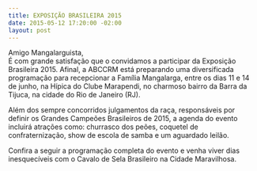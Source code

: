```yaml
---
title: EXPOSIÇÃO BRASILEIRA 2015
date: 2015-05-12 17:20:00 -02:00
layout: post
---
```


Amigo Mangalarguista,
<br>
É com grande satisfação que o convidamos a participar da Exposição Brasileira 2015. Afinal, a ABCCRM está preparando uma diversificada programação para recepcionar a Família Mangalarga, entre os dias 11 e 14 de junho, na Hípica do Clube Marapendi, no charmoso bairro da Barra da Tijuca, na cidade do Rio de Janeiro (RJ).

<!-- more -->

Além dos sempre concorridos julgamentos da raça, responsáveis por definir os Grandes Campeões Brasileiros de 2015, a agenda do evento incluirá atrações como: churrasco dos peões, coquetel de confraternização, show de escola de samba e um aguardado leilão.

Confira a seguir a programação completa do evento e venha viver dias inesquecíveis com o Cavalo de Sela Brasileiro na Cidade Maravilhosa.

<img class="photos-thumb" src="{{site.baseurl}}/img/2015-05-15-exposicao-brasileira-1.jpg" alt="">
<img class="photos-thumb" src="{{site.baseurl}}/img/2015-05-15-exposicao-brasileira-2.jpg" alt="">
<img class="photos-thumb" src="{{site.baseurl}}/img/2015-05-15-exposicao-brasileira-3.jpg" alt="">
